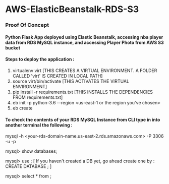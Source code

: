 # AWS-ElasticBeanstalk-RDS-S3
### Proof Of Concept
#### Python Flask App deployed using Elastic Beanstalk, accessing nba player data from RDS MySQL instance, and accessing Player Photo from AWS S3 bucket

#### Steps to deploy the application : 
1. virtualenv virt [THIS CREATES A VIRTUAL ENVIRONMENT. A FOLDER CALLED 'virt' IS CREATED IN LOCAL PATH]
2. source virt/bin/activate [THIS ACTIVATES THE VIRTUAL ENVIRONMENT]
3. pip install -r requirements.txt [THIS INSTALLS THE DEPENDENCIES FROM requirements.txt]
4. eb init -p python-3.6 <your-application-name> --region <us-east-1 or the region you've chosen>
5. eb create <an-environment-name>
  
#### To check the contents of your RDS MySQL Instance from CLI type in into another terminal the following :
mysql -h <your-rds-domain-name.us-east-2.rds.amazonaws.com> -P 3306 -u <your-rds-username> -p <your-rds-password>

mysql> show databases;

mysql> use <name-of-your-db>; [ If you haven't created a DB yet, go ahead create one by : CREATE DATABASE <your-db-name>; ]
  
mysql> select * from <your-tablename>;



